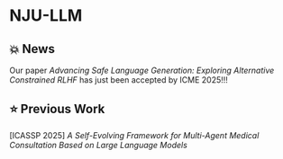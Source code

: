 # NJU-LLM
## :collision: News
Our paper *Advancing Safe Language Generation: Exploring Alternative Constrained RLHF* has just been accepted by ICME 2025!!!
## :star: Previous Work
[ICASSP 2025] *A Self-Evolving Framework for Multi-Agent Medical Consultation Based on Large Language Models*
